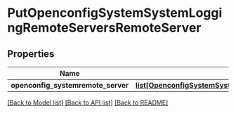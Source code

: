 # PutOpenconfigSystemSystemLoggingRemoteServersRemoteServer

## Properties
Name | Type | Description | Notes
------------ | ------------- | ------------- | -------------
**openconfig_systemremote_server** | [**list[OpenconfigSystemSystemOpenconfigsystemsystemLoggingRemoteserversRemoteserver]**](OpenconfigSystemSystemOpenconfigsystemsystemLoggingRemoteserversRemoteserver.md) |  | [optional] 

[[Back to Model list]](../README.md#documentation-for-models) [[Back to API list]](../README.md#documentation-for-api-endpoints) [[Back to README]](../README.md)


